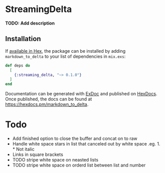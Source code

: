 # StreamingDelta

**TODO: Add description**

## Installation

If [available in Hex](https://hex.pm/docs/publish), the package can be installed
by adding `markdown_to_delta` to your list of dependencies in `mix.exs`:

```elixir
def deps do
  [
    {:streaming_delta, "~> 0.1.0"}
  ]
end
```

Documentation can be generated with [ExDoc](https://github.com/elixir-lang/ex_doc)
and published on [HexDocs](https://hexdocs.pm). Once published, the docs can
be found at <https://hexdocs.pm/markdown_to_delta>.


# Todo

- Add finished option to close the buffer and concat on to raw
- Handle white space stars in list that canceled out by white space .eg. 1. * Not italic 
- Links in square brackets
- TODO stripe white space on neasted lists
- TODO stripe white space on orderd list between list and number